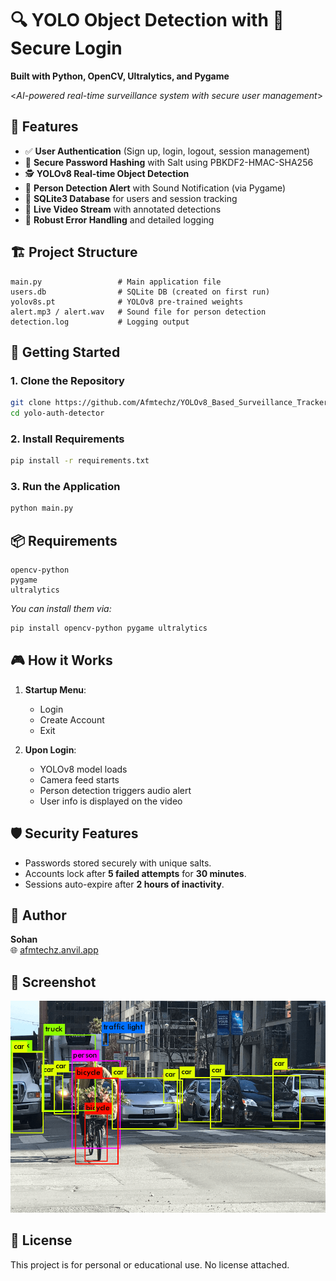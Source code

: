 # 🔍 YOLO Object Detection with 🔐 Secure Login

**Built with Python, OpenCV, Ultralytics, and Pygame**

<_AI-powered real-time surveillance system with secure user management_>

## 🧠 Features

- ✅ **User  Authentication** (Sign up, login, logout, session management)
- 🔐 **Secure Password Hashing** with Salt using PBKDF2-HMAC-SHA256
- 🕵️ **YOLOv8 Real-time Object Detection**
- 🚨 **Person Detection Alert** with Sound Notification (via Pygame)
- 🧪 **SQLite3 Database** for users and session tracking
- 🎥 **Live Video Stream** with annotated detections
- 🧼 **Robust Error Handling** and detailed logging


## 🏗️ Project Structure

```
main.py                 # Main application file
users.db                # SQLite DB (created on first run)
yolov8s.pt              # YOLOv8 pre-trained weights
alert.mp3 / alert.wav   # Sound file for person detection
detection.log           # Logging output
```


## 🚀 Getting Started

### 1. Clone the Repository
```bash
git clone https://github.com/Afmtechz/YOLOv8_Based_Surveillance_Tracker.git
cd yolo-auth-detector
```


### 2. Install Requirements
```bash
pip install -r requirements.txt
```


### 3. Run the Application
```bash
python main.py
```


## 📦 Requirements

```
opencv-python
pygame
ultralytics
```

*You can install them via:*
```bash
pip install opencv-python pygame ultralytics
```


## 🎮 How it Works

1. **Startup Menu**:
   * Login
   * Create Account
   * Exit

2. **Upon Login**:
   * YOLOv8 model loads
   * Camera feed starts
   * Person detection triggers audio alert
   * User info is displayed on the video


## 🛡️ Security Features

* Passwords stored securely with unique salts.
* Accounts lock after **5 failed attempts** for **30 minutes**.
* Sessions auto-expire after **2 hours of inactivity**.


## 👤 Author

**Sohan**  
🌐 [afmtechz.anvil.app](https://afmtechz.anvil.app)


## 📸 Screenshot

![App Preview](preview.png)


## 📝 License

This project is for personal or educational use. No license attached.
